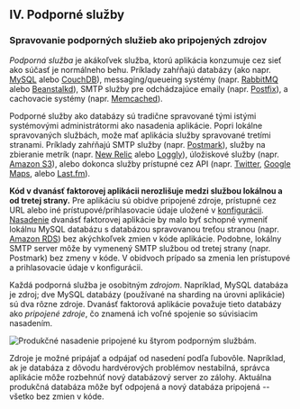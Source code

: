 ## IV. Podporné služby

### Spravovanie podporných služieb ako pripojených zdrojov

*Podporná služba* je akákoľvek služba, ktorú aplikácia konzumuje cez sieť ako súčasť je normálneho behu.  Príklady zahŕňajú databázy (ako napr. [MySQL](http://dev.mysql.com/) alebo [CouchDB](http://couchdb.apache.org/)), messaging/queueing systémy (napr.  [RabbitMQ](http://www.rabbitmq.com/) alebo [Beanstalkd](https://beanstalkd.github.io)), SMTP služby pre odchádzajúce emaily (napr. [Postfix](http://www.postfix.org/)), a cachovacie systémy (napr. [Memcached](http://memcached.org/)).

Podporné služby ako databázy sú tradične spravované tými istými systémovými administrátormi ako nasadenia aplikácie.  Popri lokálne spravovaných službách, može mať aplikácia služby spravované tretími stranami.  Príklady zahŕňajú SMTP služby (napr. [Postmark](http://postmarkapp.com/)), služby na zbieranie metrík (napr. [New Relic](http://newrelic.com/) alebo [Loggly](http://www.loggly.com/)), úložiskové služby (napr. [Amazon S3](http://aws.amazon.com/s3/)), alebo dokonca služby prístupné cez API (napr. [Twitter](http://dev.twitter.com/), [Google Maps](https://developers.google.com/maps/), alebo [Last.fm](http://www.last.fm/api)).

**Kód v dvanásť faktorovej aplikácii nerozlišuje medzi službou lokálnou a od tretej strany.**  Pre aplikáciu sú obidve pripojené zdroje, prístupné cez URL alebo iné prístupové/prihlasovacie údaje uložené v [konfigurácii](./config).  [Nasadenie](./codebase) dvanásť faktorovej aplikácie by malo byť schopné vymeniť lokálnu MySQL databázu s databázou spravovanou treťou stranou (napr. [Amazon RDS](http://aws.amazon.com/rds/)) bez akýchkoľvek zmien v kóde aplikácie.  Podobne, lokálny SMTP server môže by vymenený SMTP službou od tretej strany (napr. Postmark) bez zmeny v kóde.  V obidvoch prípado sa zmenia len prístupové a prihlasovacie údaje v konfigurácii.

Každá podporná služba je osobitným *zdrojom*.  Napríklad, MySQL databáza je zdroj; dve MySQL databázy (používané na sharding na úrovni aplikácie) sú dva rôzne zdroje.  Dvanásť faktorová aplikácie považuje tieto databázy ako *pripojené zdroje*, čo znamená ich voľné spojenie so súvisiacim nasadením.

<img src="/images/attached-resources.png" class="full" alt="Produkčné nasadenie pripojené ku štyrom podporným službám." />

Zdroje je možné pripájať a odpájať od nasedení podľa ľubovôle.  Napríklad, ak je databáza z dôvodu hardvérových problémov nestabilná, správca aplikácie môže rozbehnúť nový databázový server zo zálohy.  Aktuálna produkčná databáza môže byť odpojená a nový databáza pripojená -- všetko bez zmien v kóde.
